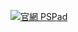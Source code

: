 [![](https://img.shields.io/badge/官網-PSPad-red.svg "官網 PSPad")](https://www.fosshub.com/PSPad.html)

